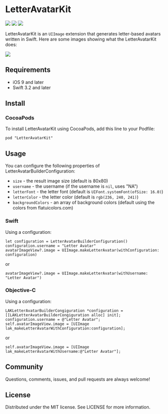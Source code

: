 # LetterAvatarKit

![][Travis] ![][Pods] ![][Platform]

LetterAvatarKit is an ```UIImage``` extension that generates letter-based avatars written in Swift. Here are some images showing what the LetterAvatarKit does:

![][screenshots]

## Requirements
- iOS 9 and later
- Swift 3.2 and later

## Install

### CocoaPods

To install LetterAvatarKit using CocoaPods, add this line to your Podfile:
```
pod "LetterAvatarKit"
```

## Usage

You can configure the following properties of LetterAvatarBuilderConfiguration:

- ```size``` - the result image size (default is 80x80)
- ```username``` - the username (if  the username is ```nil```, uses "NA")
- ```letterFont``` - the letter font (default is ```UIFont.systemFont(ofSize: 16.0)```)
- ```letterColor``` - the letter color (default is ```rgb(236, 240, 241)```)
- ```backgroundColors``` - an array of background colors (default using the colors from flatuicolors.com)

### Swift

Using a configuration:
```
let configuration = LetterAvatarBuilderConfiguration()
configuration.username = "Letter Avatar"
avatarImageView?.image = UIImage.makeLetterAvatar(withConfiguration: configuration)
```
or
```
avatarImageView?.image = UIImage.makeLetterAvatar(withUsername: "Letter Avatar")
```

### Objective-C

Using a configuration:
```
LAKLetterAvatarBuilderCongiguration *configuration = [[LAKLetterAvatarBuilderCongiguration alloc] init];
configuration.username = @"Letter Avatar";
self.avatarImageView.image = [UIImage lak_makeLetterAvatarWithConfiguration:configuration];
```
or
```
self.avatarImageView.image = [UIImage lak_makeLetterAvatarWithUsername:@"Letter Avatar"];
```

## Community

Questions, comments, issues, and pull requests are always welcome!

## License

Distributed under the MIT license. See LICENSE for more information.

[Screenshots]: https://i.imgur.com/n3SjH6q.jpg

[Travis]: https://travis-ci.org/vpeschenkov/LetterAvatarKit.svg?branch=master
[Pods]: https://cocoapod-badges.herokuapp.com/v/LetterAvatarKit/badge.png
[Platform]: https://cocoapod-badges.herokuapp.com/p/LetterAvatarKit/badge.png
